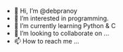 - 👋 Hi, I’m @debpranoy
- 👀 I’m interested in programming.
- 🌱 I’m currently learning Python & C
- 💞️ I’m looking to collaborate on ...
- 📫 How to reach me ...

<!---
debpranoy/debpranoy is a ✨ special ✨ repository because its `README.md` (this file) appears on your GitHub profile.
You can click the Preview link to take a look at your changes.
--->
